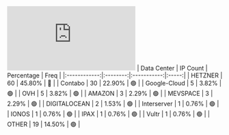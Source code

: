 ![Diagramm](https://github.com/obajay/StateSync-snapshots/blob/main/Projects/Lava/1/README.md)
| Data Center | IP Count | Percentage | Freq |
|:------------:|:--------:|:-----------:|:-----:|
| HETZNER | 60 | 45.80% | 🔴 |
| Contabo | 30 | 22.90% | 🟢 |
| Google-Cloud | 5 | 3.82% | 🟢 |
| OVH | 5 | 3.82% | 🟢 |
| AMAZON | 3 | 2.29% | 🟢 |
| MEVSPACE | 3 | 2.29% | 🟢 |
| DIGITALOCEAN | 2 | 1.53% | 🟢 |
| Interserver | 1 | 0.76% | 🟢 |
| IONOS | 1 | 0.76% | 🟢 |
| IPAX | 1 | 0.76% | 🟢 |
| Vultr | 1 | 0.76% | 🟢 |
| OTHER | 19 | 14.50% | 🟢 |
